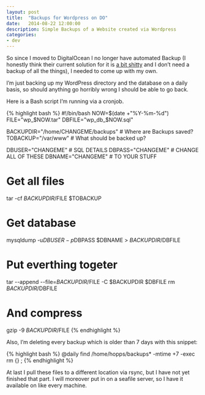 ```yaml
---
layout: post
title:  "Backups for Wordpress on DO"
date:   2014-08-22 12:00:00
description: Simple Backups of a Website created via Wordpress
categories:
- dev
---
```


So since I moved to DigitalOcean I no longer have automated Backup (I honestly think their current solution for it is [a bit shitty][shitty] and I don’t need a backup of all the things), I needed to come up with my own.

I’m just backing up my WordPress directory and the database on a daily basis, so should anything go horribly wrong I should be able to go back.

Here is a Bash script I’m running via a cronjob.

{% highlight bash %}
#!/bin/bash
NOW=$(date +"%Y-%m-%d")
FILE="wp_$NOW.tar"
DBFILE="wp_db_$NOW.sql"
 
BACKUPDIR="/home/CHANGEME/backups"      # Where are Backups saved?
TOBACKUP="/var/www"                     # What should be backed up?
 
DBUSER="CHANGEME"                      # SQL DETAILS
DBPASS="CHANGEME"                      # CHANGE ALL OF THESE
DBNAME="CHANGEME"                      # TO YOUR STUFF
 
# Get all files
tar -cf $BACKUPDIR/$FILE $TOBACKUP
 
# Get database
mysqldump -u$DBUSER -p$DBPASS $DBNAME > $BACKUPDIR/$DBFILE
 
# Put everthing togeter
tar --append --file=$BACKUPDIR/$FILE -C $BACKUPDIR $DBFILE
rm $BACKUPDIR/$DBFILE
 
# And compress
gzip -9 $BACKUPDIR/$FILE
{% endhighlight %}

Also, I’m deleting every backup which is older than 7 days with this snippet:

{% highlight bash %}
@daily find /home/hopps/backups* -mtime +7 -exec rm {} \;
{% endhighlight %}

At last I pull these files to a different location via rsync, but I have not yet finished that part. I will moreover put in on a seafile server, so I have it available on like every machine.


[shitty]: http://digitalocean.uservoice.com/forums/136585-digitalocean/suggestions/3991858-more-reliable-daily-backups